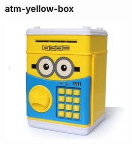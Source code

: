 # atm-yellow-box

![Image of atm-yellow-box](https://github.com/AndriiFed/atm-yellow-box/blob/master/atm-yellow-box.jpg)
